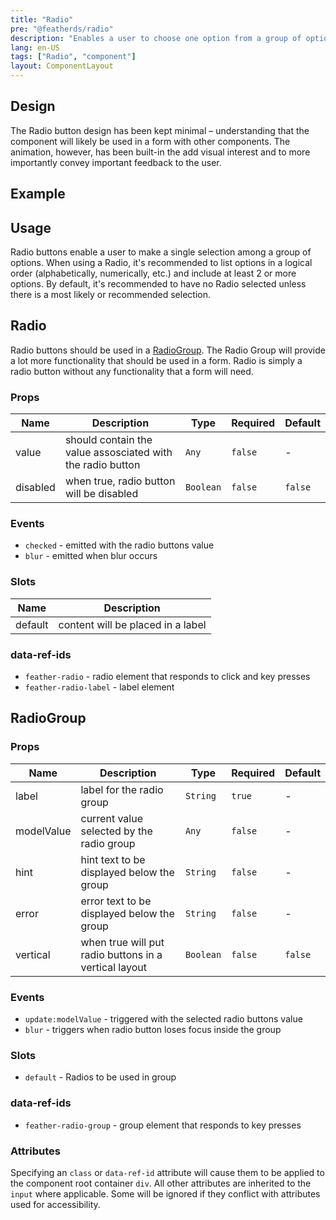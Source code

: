 ```yaml
---
title: "Radio"
pre: "@featherds/radio"
description: "Enables a user to choose one option from a group of options."
lang: en-US
tags: ["Radio", "component"]
layout: ComponentLayout
---
```


## Design

The Radio button design has been kept minimal – understanding that the component will likely be used in a form with other components. The animation, however, has been built-in the add visual interest and to more importantly convey important feedback to the user.

## Example

<Radio-Examples />

## Usage

Radio buttons enable a user to make a single selection among a group of options. When using a Radio, it's recommended to list options in a logical order (alphabetically, numerically, etc.) and include at least 2 or more options. By default, it's recommended to have no Radio selected unless there is a most likely or recommended selection.

## Radio

Radio buttons should be used in a [RadioGroup](#RadioGroup). The Radio Group will provide a lot more functionality that should be used in a form. Radio is simply a radio button without any functionality that a form will need.

### Props

| Name     | Description                                                | Type      | Required | Default |
| -------- | ---------------------------------------------------------- | --------- | -------- | ------- |
| value    | should contain the value assosciated with the radio button | `Any`     | `false`  | -       |
| disabled | when true, radio button will be disabled                   | `Boolean` | `false`  | `false` |

### Events

- `checked` - emitted with the radio buttons value
- `blur` - emitted when blur occurs

### Slots

| Name    | Description                       |
| ------- | --------------------------------- |
| default | content will be placed in a label |

### data-ref-ids

- `feather-radio` - radio element that responds to click and key presses
- `feather-radio-label` - label element

## RadioGroup

### Props

| Name       | Description                                           | Type      | Required | Default |
| ---------- | ----------------------------------------------------- | --------- | -------- | ------- |
| label      | label for the radio group                             | `String`  | `true`   | -       |
| modelValue | current value selected by the radio group             | `Any`     | `false`  | -       |
| hint       | hint text to be displayed below the group             | `String`  | `false`  | -       |
| error      | error text to be displayed below the group            | `String`  | `false`  | -       |
| vertical   | when true will put radio buttons in a vertical layout | `Boolean` | `false`  | `false` |

### Events

- `update:modelValue` - triggered with the selected radio buttons value
- `blur` - triggers when radio button loses focus inside the group

### Slots

- `default` - Radios to be used in group

### data-ref-ids

- `feather-radio-group` - group element that responds to key presses

### Attributes

Specifying an `class` or `data-ref-id` attribute will cause them to be applied to the component root container `div`. All other attributes are inherited to the `input` where applicable. Some will be ignored if they conflict with attributes used for accessibility.

